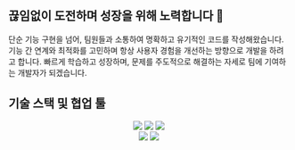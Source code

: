 ## 끊임없이 도전하며 성장을 위해 노력합니다 👋
단순 기능 구현을 넘어, 팀원들과 소통하여 명확하고 유기적인 코드를 작성해왔습니다. 기능 간 연계와 최적화를 고민하며 항상 사용자 경험을 개선하는 방향으로 개발을 하려고 합니다. 빠르게 학습하고 성장하며, 문제를 주도적으로 해결하는 자세로 팀에 기여하는 개발자가 되겠습니다.

## 기술 스택 및 협업 툴
<p align="center">
<img src="https://img.shields.io/badge/c%23-%23239120.svg?style=for-the-badge&logo=c-sharp&logoColor=white"/>
<img src="https://img.shields.io/badge/unity-000000?style=for-the-badge&logo=unity&logoColor=FFFFFF"/>
<img src="https://img.shields.io/badge/photon-004480?style=for-the-badge&logo=photon&logoColor=FFFFFF"/>
<br/>
<img src="https://img.shields.io/badge/github-181717?style=for-the-badge&logo=github&logoColor=FFFFFF"/>
<img src="https://img.shields.io/badge/slack-4A154B?style=for-the-badge&logo=slack&logoColor=FFFFFF"/>
</p>

<!--
**anditsoon/anditsoon** is a ✨ _special_ ✨ repository because its `README.md` (this file) appears on your GitHub profile.

Here are some ideas to get you started:

- 🔭 I’m currently working on ...
- 🌱 I’m currently learning ...
- 👯 I’m looking to collaborate on ...
- 🤔 I’m looking for help with ...
- 💬 Ask me about ...
- 📫 How to reach me: ...
- 😄 Pronouns: ...
- ⚡ Fun fact: ...
-->
